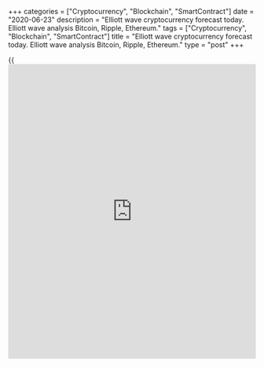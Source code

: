 +++
categories = ["Cryptocurrency", "Blockchain", "SmartContract"]
date = "2020-06-23"
description = "Elliott wave cryptocurrency forecast today. Elliott wave analysis Bitcoin, Ripple, Ethereum."
tags = ["Cryptocurrency", "Blockchain", "SmartContract"]
title = "Elliott wave cryptocurrency forecast today. Elliott wave analysis Bitcoin, Ripple, Ethereum."
type = "post"
+++

{{<iframe id="large-banner" src="https://www.bounty.group/#slide=12.0" width="100%" height="600" scrolling="no" style="border: 0px solid rgb(216, 221, 230); border-radius: 3px;">}}

June 23, 2020

June 23, 2020

Elliott wave [daily](https://www.fintecher.org/2020/03/03/forex-trading-daily-strategy/) forecast for Bitcoin, Ripple and EthereumRoman Onegin

## Elliott wave forecast for BTCUSD, ETHUSD, XRPUSD for today

###  **Elliott wave[BTCUSD][1] analysis**

 **![LiteForex: Elliott wave cryptocurrency forecast today. Elliott wave
analysis Bitcoin, Ripple, Ethereum.][2]**

Like in the previous trading weeks, the BTCUSD market is moving up,
following the upward impulse wave A that is composed of five sub-waves
[1]-[2]-[3]-[4]-[5]. After correction [4] completed as a skewed
triangle, there has started forming the initial phase of the final
impulse wave [5]. There have completed only two first sub-waves (1) and
(2), so, in the next few weeks, the market should be moving up in sub-
waves (3)-(4)-(5) towards a level of 10800, as it is outlined in the
chart.

* * *

###  **Elliott wave[XRPUSD][3] analysis**

![LiteForex: Elliott wave cryptocurrency forecast today. Elliott wave
analysis Bitcoin, Ripple, Ethereum.][4]

The chart displays the middle part of the global simple zigzag
(A)-(B)-(C). The down corrective wave (B) seems to be completed as a
bear zigzag W-X-Y. There is now developing the inceptive phase of the
new bull trend, namely the impulse wave (C). There have completed the
five-wave impulse 1 and the corrective wave 2. The price should be
rising in the third wave in the near future.

* * *

###  **Elliott wave[ETHUSD][5] analysis**

 **![LiteForex: Elliott wave cryptocurrency forecast today. Elliott wave
analysis Bitcoin, Ripple, Ethereum.][6]**

The ETHUSD market is forming the upward impulse wave A that is composed
of five sub-waves. There is now unfolding the impulse wave [5], with the
first four sub-waves (1)-(2)-(3)-(4) completed inside. There is now
developing the final impulse (5). The impulse (5) has been only half
complete, so, the price should be rising for some time to a level of
263.00. An approximate trajectory of the Ethereum future price movement
is outlined in the chart.

* * *

P.S. Did you like my article? Share it in social networks: it will be
the best “thank you" :)

Ask me questions and comment below. I’ll be glad to answer your
questions and give necessary explanations.

 **Useful links:**

  * I recommend trying to trade with a reliable broker [here][7]. The system allows you to trade by yourself or copy successful traders from all across the globe.
  * Use my promo-code BLOG for getting deposit bonus 50% on LiteForex platform. Just enter this code in the appropriate field while [depositing][8] your trading account.
  * Telegram channel with high-quality analytics, Forex reviews, training articles, and other useful things for traders <t.me/liteforex>

![Elliott wave [daily](https://www.fintecher.org/2020/03/03/forex-trading-daily-strategy/) forecast for Bitcoin, Ripple and Ethereum][9]

The content of this article reflects the author’s opinion and does not
necessarily reflect the official position of LiteForex. The material
published on this page is provided for informational purposes only and
should not be considered as the provision of investment advice for the
purposes of Directive 2004/39/EC.

Rate this article:

{{value}}

( {{count}} {{title}} )

   1. my.liteforex.com/trading/chart?symbol=BTCUSD
   2. cdn.liteforex.com/cache/uploads/blog_post/wave-analysis-crypto/23-06-2020/BTCUSDH2.png?w=30&s=a34981b9e152eb8d223a31281a018746
   3. my.liteforex.com/trading/chart?symbol=XRPUSD
   4. cdn.liteforex.com/cache/uploads/blog_post/wave-analysis-crypto/23-06-2020/XRPUSDH2.png?w=30&s=e03abfd936e193496c2d1161d37e78e9
   5. my.liteforex.com/trading/chart?symbol=ETHUSD
   6. cdn.liteforex.com/cache/uploads/blog_post/wave-analysis-crypto/23-06-2020/ETHUSDH2.png?w=30&s=b8ce3eaf332db8569fae4a55131f0a74
   7. my.liteforex.com/?category=analysts-opinions&slug=elliott-wave-[daily](https://www.fintecher.org/2020/03/03/forex-trading-daily-strategy/)-forecast-for-[bitcoin](https://www.letsplayfx.com/blog/forex-for-bitcoin/)-ripple-and-[Ethereum](https://www.playgroundfx.com/blog/the-creator-of-ethereum/)-2020-06-23&openPopup=%2Fregistration%2Fpopup&utm_source=blog&utm_medium=article&utm_campaign=bonus
   8. my.liteforex.com/deposit/?category=analysts-opinions&slug=elliott-wave-[daily](https://www.fintecher.org/2020/03/03/forex-trading-daily-strategy/)-forecast-for-[bitcoin](https://www.letsplayfx.com/blog/forex-for-bitcoin/)-ripple-and-[Ethereum](https://www.playgroundfx.com/blog/the-creator-of-ethereum/)-2020-06-23&promo_code=BLOG&utm_source=blog&utm_medium=article&utm_campaign=bonus
   9. cdn.liteforex.com/cache/uploads/blog_post/wave-analysis-crypto/23-06-2020/[BTC](https://www.playgroundfx.com/blog/who-is-the-creator-of-bitcoin/)-eth-xrp-23-06-2020-wave-analysis.jpg?q=75&w=1000&s=1136d825d18ba581dbc2db490a5f5dcd